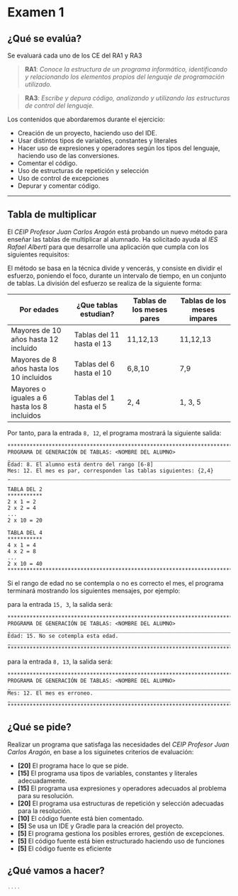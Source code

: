 # Examen 1
## ¿Qué se evalúa?
Se evaluará cada uno de los CE del RA1 y RA3
> **RA1**: *Conoce la estructura de un programa informático, identificando y relacionando los elementos propios del lenguaje de programación utilizado.*

> **RA3**: *Escribe y depura código, analizando y utilizando las estructuras de control del lenguaje.*

Los contenidos que abordaremos durante el ejercicio:
- Creación de un proyecto, haciendo uso del IDE.
- Usar distintos tipos de variables, constantes y literales
- Hacer uso de expresiones y operadores según los tipos del lenguaje, haciendo uso de las conversiones.
- Comentar el código.
- Uso de estructuras de repetición y selección
- Uso de control de excepciones
- Depurar y comentar código.
---
## Tabla de multiplicar
El *CEIP Profesor Juan Carlos Aragón* está probando un nuevo método para enseñar las tablas de multiplicar al alumnado. Ha solicitado ayuda al *IES Rafael Alberti* para que desarrolle una aplicación que cumpla con los siguientes requisitos:

El método se basa en la técnica divide y vencerás, y consiste en dividir el esfuerzo, poniendo el foco, durante un intervalo de tiempo, en un conjunto de tablas.
La división del esfuerzo se realiza de la siguiente forma:

| Por edades  |  ¿Que tablas estudian? |  Tablas de los meses pares | Tablas de los meses impares
|---|---|---|---|
|  Mayores de 10 años hasta 12 incluido | Tablas del 11 hasta el 13  | 11,12,13 | 11,12,13 | 
|  Mayores de 8 años hasta los 10 incluidos | Tablas del 6 hasta el 10  | 6,8,10 | 7,9 |
|  Mayores o iguales a 6 hasta los 8 incluidos | Tablas del 1 hasta el 5  | 2, 4 | 1, 3, 5 |

Por tanto, para la entrada `8, 12`, el programa mostrará la siguiente salida:
~~~
*********************************************************************************
PROGRAMA DE GENERACIÓN DE TABLAS: <NOMBRE DEL ALUMNO>
̣̣̣_________________________________________________________________________________
Edad: 8. El alumno está dentro del rango [6-8]
Mes: 12. El mes es par, corresponden las tablas siguientes: {2,4}
̣̣̣_________________________________________________________________________________

TABLA DEL 2
***********
2 x 1 = 2
2 x 2 = 4
...
2 x 10 = 20

TABLA DEL 4
***********
4 x 1 = 4
4 x 2 = 8
...
2 x 10 = 40
*********************************************************************************

~~~
Si el rango de edad no se contempla o no es correcto el mes, el programa terminará mostrando los siguientes mensajes, por ejemplo:

para la entrada `15, 3`, la salida será:
~~~
*********************************************************************************
PROGRAMA DE GENERACIÓN DE TABLAS: <NOMBRE DEL ALUMNO>
̣̣̣_________________________________________________________________________________
Edad: 15. No se cotempla esta edad.
̣̣̣_________________________________________________________________________________
*********************************************************************************
~~~
para la entrada `8, 13`, la salida será:
~~~
*********************************************************************************
PROGRAMA DE GENERACIÓN DE TABLAS: <NOMBRE DEL ALUMNO>
̣̣̣_________________________________________________________________________________
Mes: 12. El mes es erroneo.
̣̣̣_________________________________________________________________________________
*********************************************************************************
~~~
## ¿Qué se pide?
Realizar un programa que satisfaga las necesidades del *CEIP Profesor Juan Carlos Aragón*, en base a los siguinetes criterios de evaluación:
- **[20]** El programa hace lo que se pide.
- **[15]** El programa usa tipos de variables, constantes y literales adecuadamente.
- **[15]** El programa usa expresiones y operadores adecuados al problema para su resolución. 
- **[20]** El programa usa estructuras de repetición y selección adecuadas para la resolución.
- **[10]** El código fuente está bien comentado.
- **[5]** Se usa un IDE y Gradle para la creación del proyecto.
- **[5]** El programa gestiona los posibles errores, gestión de excepciones.
- **[5]** El código fuente está bien estructurado haciendo uso de funciones
- **[5]** El código fuente es eficiente

## ¿Qué vamos a hacer?
~~~ kt
....

~~~